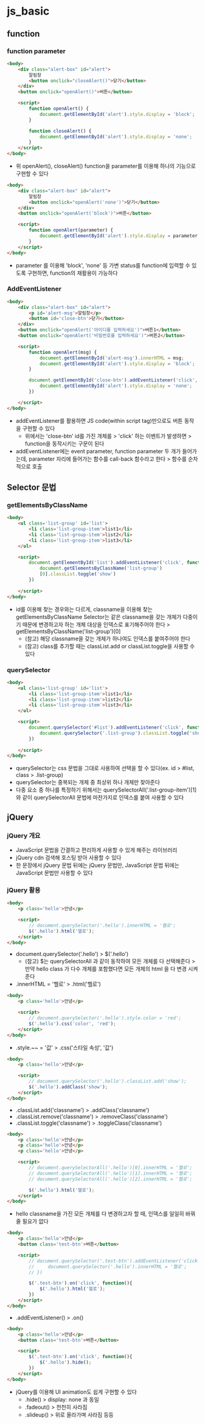 # js_basic

## function
### function parameter
```html
<body>
    <div class="alert-box" id="alert">
        알림창
        <button onclick="closeAlert()">닫기</button>
    </div>
    <button onclick="openAlert()">버튼</button>

    <script>
        function openAlert() {
            document.getElementById('alert').style.display = 'block';
        }

        function closeAlert() {
            document.getElementById('alert').style.display = 'none';
        }
    </script>
</body>
```
- 위 openAlert(), closeAlert() function을 parameter를 이용해 하나의 기능으로 구현할 수 있다

```html
<body>
    <div class="alert-box" id="alert">
        알림창
        <button onclick="openAlert('none')">닫기</button>
    </div>
    <button onclick="openAlert('block')">버튼</button>

    <script>
        function openAlert(parameter) {
            document.getElementById('alert').style.display = parameter;
        }
    </script>
</body>
```
- parameter 를 이용해 'block', 'none' 등 가변 status를 function에 입력할 수 있도록 구현하면, function의 재활용이 가능하다

### AddEventListener
```html
<body>
    <div class="alert-box" id="alert">
        <p id='alert-msg'>알림창</p>
        <button id='close-btn'>닫기</button>
    </div>
    <button onclick="openAlert('아이디를 입력하세요')">버튼1</button>
    <button onclick="openAlert('비밀번호를 입력하세요')">버튼2</button>

    <script>
        function openAlert(msg) {
            document.getElementById('alert-msg').innerHTML = msg;
            document.getElementById('alert').style.display = 'block';
        }

        document.getElementById('close-btn').addEventListener('click', function(){
            document.getElementById('alert').style.display = 'none';
        })

    </script>
</body>
```
- addEventListener를 활용하면 JS code(within script tag)만으로도 버튼 동작을 구현할 수 있다
    - 위에서는 'close-btn' id를 가진 개체를 > 'click' 하는 이벤트가 발생하면 > function을 동작시키는 구문이 된다
- addEventListener에는 event parameter, function parameter 두 개가 들어가는데, parameter 자리에 들어가는 함수를 call-back 함수라고 한다 > 함수를 순차적으로 호출


## Selector 문법
### getElementsByClassName
```html
<body>
    <ul class='list-group' id='list'>
        <li class='list-group-item'>list1</li>
        <li class='list-group-item'>list2</li>
        <li class='list-group-item'>list3</li>
    </ul>

    <script>
        document.getElementById('list').addEventListener('click', function(){
            document.getElementsByClassName('list-group')
            [0].classList.toggle('show')
        })
        
    </script>
</body>
```
- id를 이용해 찾는 경우와는 다르게, classname을 이용해 찾는 getElementsByClassName Selector는 같은 classname을 갖는 개체가 다중이기 때문에 변경하고자 하는 개체 대상을 인덱스로 표기해주어야 한다 > getElementsByClassName('list-group')[0]
    - (참고) 해당 classname을 갖는 개체가 하나여도 인덱스를 붙여주어야 한다
    - (참고) class를 추가할 때는 classList.add or classList.toggle을 사용할 수 있다

### querySelector
```html
<body>
    <ul class='list-group' id='list'>
        <li class='list-group-item'>list1</li>
        <li class='list-group-item'>list2</li>
        <li class='list-group-item'>list3</li>
    </ul>

    <script>
        document.querySelector('#list').addEventListener('click', function(){
            document.querySelector('.list-group').classList.toggle('show')
        })
        
    </script>
</body>
```
- querySelector는 css 문법을 그대로 사용하여 선택을 할 수 있다(ex. id > #list, class > .list-group)
- querySelector는 중복되는 개체 중 최상위 하나 개체만 찾아준다
- 다중 요소 중 하나를 특정하기 위해서는 querySelectorAll('.list-group-item')[1] 와 같이 querySelectorAll 문법에 마찬가지로 인덱스를 붙여 사용할 수 있다

## jQuery
### jQuery 개요
- JavaScript 문법을 간결하고 편리하게 사용할 수 있게 해주는 라이브러리
- jQuery cdn 검색해 호스팅 받아 사용할 수 있다
- 한 문장에서 jQuery 문법 뒤에는 jQuery 문법만, JavaScript 문법 뒤에는 JavaScript 문법만 사용할 수 있다

### jQuery 활용
```html
<body>
    <p class='hello'>안녕</p>

    <script>
        // document.querySelector('.hello').innerHTML = '헬로';
        $('.hello').html('헬로');
    </script>
</body>
```
- document.querySelector('.hello') > $('.hello')
    - (참고) $는 querySelectorAll 과 같이 동작하여 모든 개체를 다 선택해준다 > 만약 hello class 가 다수 개체를 포함했다면 모든 개체의 html 을 다 변경 시켜준다
- .innerHTML = '헬로' > .html('헬로')

```html
<body>
    <p class='hello'>안녕</p>

    <script>
        // document.querySelector('.hello').style.color = 'red';
        $('.hello').css('color', 'red');
    </script>
</body>
```
- .style.~~ = '값' > .css('스타일 속성', '값')

```html
<body>
    <p class='hello'>안녕</p>

    <script>
        // document.querySelector('.hello').classList.add('show');
        $('.hello').addClass('show');
    </script>
</body>
```
- .classList.add('classname') > .addClass('classname')
- .classList.remove('classname') > .removeClass('classname')
- .classList.toggle('classname') > .toggleClass('classname')

```html
<body>
    <p class='hello'>안녕</p>
    <p class='hello'>안녕</p>
    <p class='hello'>안녕</p>

    <script>
        // document.querySelectorAll('.hello')[0].innerHTML = '헬로';
        // document.querySelectorAll('.hello')[1].innerHTML = '헬로';
        // document.querySelectorAll('.hello')[2].innerHTML = '헬로';

        $('.hello').html('헬로');
    </script>
</body>
```
- hello classname을 가진 모든 개체를 다 변경하고자 할 때, 인덱스를 일일히 바꿔줄 필요가 없다

```html
<body>
    <p class='hello'>안녕</p>
    <button class='test-btn'>버튼</button>

    <script>
        // document.querySelector('.test-btn').addEventListener('click', function(){
        //     document.querySelector('.hello').innerHTML = '헬로';
        // })

        $('.test-btn').on('click', function(){
            $('.hello').html('헬로');
        })
    </script>
</body>
```
- .addEventListener() > .on()

```html
<body>
    <p class='hello'>안녕</p>
    <button class='test-btn'>버튼</button>

    <script>
        $('.test-btn').on('click', function(){
            $('.hello').hide();
        })
    </script>
</body>
```
- jQuery를 이용해 UI animation도 쉽게 구현할 수 있다
    - .hide() > display: none 과 동일
    - .fadeout() > 천천히 사라짐
    - .slideup() > 위로 올라가며 사라짐 등등

